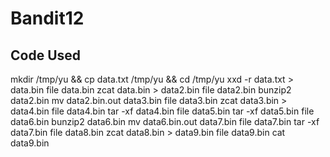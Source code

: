 Bandit12
=================

Code Used
-----------------

  mkdir /tmp/yu && cp data.txt /tmp/yu && cd /tmp/yu
  xxd -r data.txt > data.bin
  file data.bin
  zcat data.bin > data2.bin
  file data2.bin
  bunzip2 data2.bin
  mv data2.bin.out data3.bin
  file data3.bin
  zcat data3.bin > data4.bin
  file data4.bin
  tar -xf data4.bin
  file data5.bin
  tar -xf data5.bin
  file data6.bin
  bunzip2 data6.bin
  mv data6.bin.out data7.bin
  file data7.bin
  tar -xf data7.bin
  file data8.bin
  zcat data8.bin > data9.bin
  file data9.bin
  cat data9.bin



